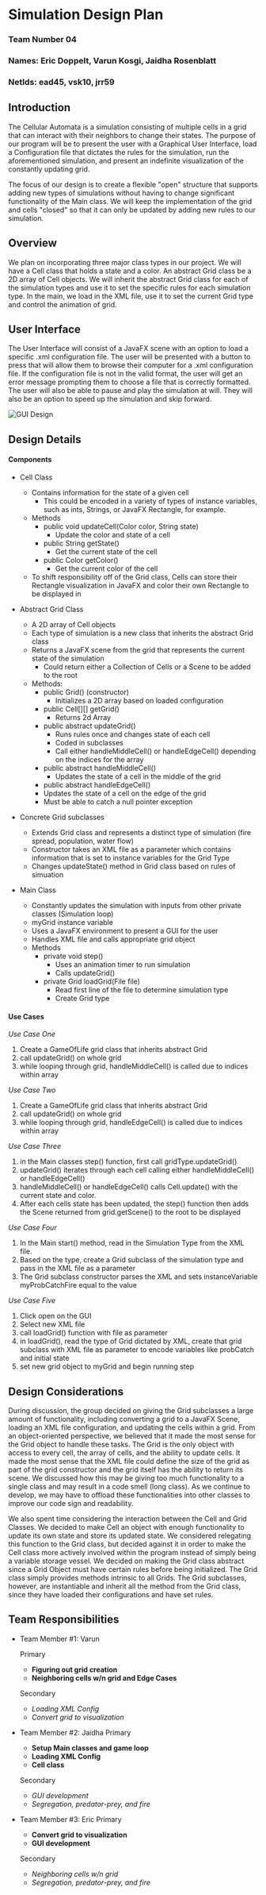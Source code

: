 # Simulation Design Plan
### Team Number 04
### Names: Eric Doppelt, Varun Kosgi, Jaidha Rosenblatt
### NetIds: ead45, vsk10, jrr59 

## Introduction
The Cellular Automata is a simulation consisting of multiple cells in a grid that can interact with their neighbors to change their states. The purpose of our program will be to present the user with a Graphical User Interface, load a Configuration file that dictates the rules for the simulation, run the aforementioned simulation, and present an indefinite visualization of the constantly updating grid.

The focus of our design is to create a flexible "open" structure that supports adding new types of simulations without having to change significant functionality of the Main class. We will keep the implementation of the grid and cells "closed" so that it can only be updated by adding new rules to our simulation.

## Overview

We plan on incorporating three major class types in our project. We will have a Cell class that holds a state and a color. An abstract Grid class be a 2D array of Cell objects. We will inherit the abstract Grid class for each of the simulation types and use it to set the specific rules for each simulation type. In the main, we load in the XML file, use it to set the current Grid type and control the animation of grid.

## User Interface

The User Interface will consist of a JavaFX scene with an option to load a specific .xml configuration file. The user will be presented with a button to press that will allow them to browse their computer for a .xml configuration file. If the configuration file is not in the valid format, the user will get an error message prompting them to choose a file that is correctly formatted. The user will also be able to pause and play the simulation at will. They will also be an option to speed up the simulation and skip forward.

![GUI Design](GUI_Design.png)

## Design Details

#### Components

 - Cell Class
     - Contains information for the state of a given cell
         - This could be encoded in a variety of types of instance variables, such as ints, Strings, or JavaFX Rectangle, for example.
     - Methods
         - public void updateCell(Color color, String state)
             - Update the color and state of a cell
         - public String getState()
             - Get the current state of the cell
         - public Color getColor()
             - Get the current color of the cell
     - To shift responsibility off of the Grid class, Cells can store their Rectangle visualization in JavaFX and color their own Rectangle to be displayed in

 - Abstract Grid Class
     - A 2D array of Cell objects
     - Each type of simulation is a new class that inherits the abstract Grid class 
     - Returns a JavaFX scene from the grid that represents the current state of the simulation
         - Could return either a Collection of Cells or a Scene to be added to the root
    - Methods:
        - public Grid() (constructor)
            - Initializes a 2D array based on loaded configuration
        - public Cell[][] getGrid()
            - Returns 2d Array
        - public abstract updateGrid()
            - Runs rules once and changes state of each cell
            - Coded in subclasses
            - Call either handleMiddleCell() or handleEdgeCell() depending on the indices for the array
        - public abstract handleMiddleCell()
            - Updates the state of a cell in the middle of the grid
        - public abstract handleEdgeCell()
         - Updates the state of a cell on the edge of the grid
         - Must be able to catch a null pointer exception
    

 - Concrete Grid subclasses
     - Extends Grid class and represents a distinct type of simulation (fire spread, population, water flow)
     - Constructor takes an XML file as a parameter which contains information that is set to instance variables for the Grid Type
     - Changes updateState() method in Grid class based on rules of simuation

 - Main Class
     - Constantly updates the simulation with inputs from other private classes (Simulation loop)
     - myGrid instance variable
     - Uses a JavaFX environment to present a GUI for the user
     - Handles XML file and calls appropriate grid object
     - Methods
         - private void step()
             - Uses an animation timer to run simulation
             - Calls updateGrid()
         - private Grid loadGrid(File file)
             - Read first line of the file to determine simulation type
             - Create Grid type

#### Use Cases

*Use Case One*
1. Create a GameOfLife grid class that inherits abstract Grid
2. call updateGrid() on whole grid
3. while looping through grid, handleMiddleCell() is called due to indices within array

*Use Case Two*
1. Create a GameOfLife grid class that inherits abstract Grid
2. call updateGrid() on whole grid
3. while looping through grid, handleEdgeCell() is called due to indices within array

*Use Case Three*

1. in the Main classes step() function, first call gridType.updateGrid()
2. updateGrid() iterates through each cell calling either handleMiddleCell() or handleEdgeCell()
3. handleMiddleCell() or handleEdgeCell() calls Cell.update() with the current state and color.
4. After each cells state has been updated, the step() function then adds the Scene returned from grid.getScene() to the root to be displayed

*Use Case Four*
1. In the Main start() method, read in the Simulation Type from the XML file.
2. Based on the type, create a Grid subclass of the simulation type and pass in the XML file as a parameter
3. The Grid subclass constructor parses the XML and sets instanceVariable myProbCatchFire equal to the value

*Use Case Five*
1. Click open on the GUI
2. Select new XML file
3. call loadGrid() function with file as parameter
4. in loadGrid(), read the type of Grid dictated by XML, create that grid subclass with XML file as parameter to encode variables like probCatch and initial state
5. set new grid object to myGrid and begin running step


## Design Considerations

During discussion, the group decided on giving the Grid subclasses a large amount of functionality, including converting a grid to a JavaFX Scene, loading an XML file configuration, and updating the cells within a grid. From an object-oriented perspective, we believed that it made the most sense for the Grid object to handle these tasks. The Grid is the only object with access to every cell, the array of cells, and the ability to update cells. It made the most sense that the XML file could define the size of the grid as part of the grid constructor and the grid itself has the ability to return its scene. We discussed how this may be giving too much functionality to a single class and may result in a code smell (long class). As we continue to develop, we may have to offload these functionalities into other classes to improve our code sign and readability.

We also spent time considering the interaction between the Cell and Grid Classes. We decided to make Cell an object with enough functionality to update its own state and store its updated state. We considered relegating this function to the Grid class, but decided against it in order to make the Cell class more actively involved within the program instead of simply being a variable storage vessel. We decided on making the Grid class abstract since a Grid Object must have certain rules before being initialized. The Grid class simply provides methods intrinsic to all Grids. The Grid subclasses, however, are instantiable and inherit all the method from the Grid class, since they have loaded their configurations and have set rules.

## Team Responsibilities

 * Team Member #1: Varun
 
    Primary
    * **Figuring out grid creation**
    * **Neighboring cells w/n grid and Edge Cases**


   Secondary
    * *Loading XML Config*
    * *Convert grid to visualization*

 * Team Member #2: Jaidha
    Primary
    * **Setup Main classes and game loop**
    * **Loading XML Config**
    * **Cell class**


   Secondary
    * *GUI development*
    * *Segregation, predator-prey, and fire*

    
 * Team Member #3: Eric
    Primary
    * **Convert grid to visualization**
    * **GUI development**


   Secondary
    * *Neighboring cells w/n grid*
    * *Segregation, predator-prey, and fire*